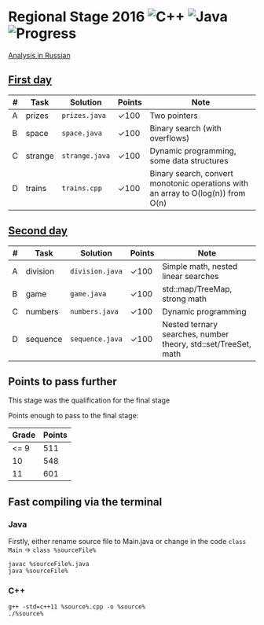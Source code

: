 # Regional Stage 2016 ![C++](https://img.shields.io/badge/language-C++-orange.svg) ![Java](https://img.shields.io/badge/language-Java-orange.svg) ![Progress](https://img.shields.io/badge/progress-800%2F800-green.svg)

[Analysis in Russian](http://neerc.ifmo.ru/school/archive/2015-2016/ru-olymp-regional-2016-editorial.pdf)

## [First day](https://contest.yandex.ru/roiarchive/contest/2169/enter/)

| # | Task | Solution | Points | Note |
|---| ---- | -------- | -------- | ---- |
|A| prizes | `prizes.java` | ✓100 | Two pointers |
|B| space | `space.java` | ✓100 | Binary search (with overflows) |
|C| strange | `strange.java` | ✓100 | Dynamic programming, some data structures |
|D| trains | `trains.cpp` | ✓100 | Binary search, convert monotonic operations with an array to O(log(n)) from O(n) |

## [Second day](https://contest.yandex.ru/roiarchive/contest/2170/enter/)

| # | Task | Solution | Points | Note |
|---| ---- | -------- | -------- | ---- |
|A| division | `division.java` | ✓100 | Simple math, nested linear searches |
|B| game | `game.java` | ✓100 | std::map/TreeMap, strong math |
|C| numbers | `numbers.java` | ✓100 | Dynamic programming |
|D| sequence | `sequence.java` | ✓100 | Nested ternary searches, number theory, std::set/TreeSet, math |

## Points to pass further

This stage was the qualification for the final stage

Points enough to pass to the final stage:

Grade | Points
--- | ---
<= 9 | 511
10 | 548
11 | 601

## Fast compiling via the terminal

### Java

Firstly, either rename source file to Main.java or change in the code `class Main` -> `class %sourceFile%`

```
javac %sourceFile%.java
java %sourceFile%
```

### C++

```
g++ -std=c++11 %source%.cpp -o %source%
./%source%
```
